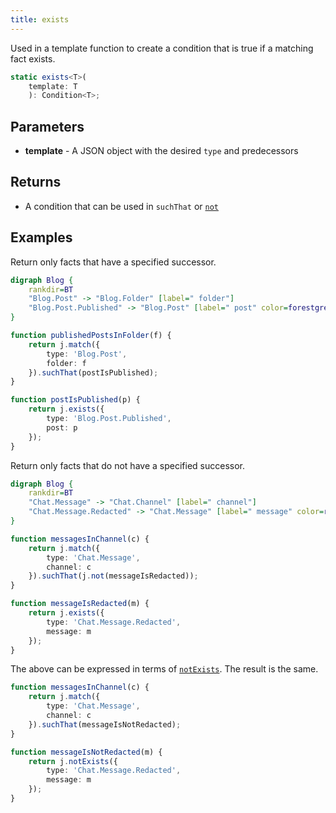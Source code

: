 ```yaml
---
title: exists
---
```


Used in a template function to create a condition that is true if a matching fact exists.

```typescript
static exists<T>(
    template: T
    ): Condition<T>;
```

## Parameters

* **template** - A JSON object with the desired `type` and predecessors

## Returns

* A condition that can be used in `suchThat` or [`not`](../not/)

## Examples

Return only facts that have a specified successor.

```dot
digraph Blog {
    rankdir=BT
    "Blog.Post" -> "Blog.Folder" [label=" folder"]
    "Blog.Post.Published" -> "Blog.Post" [label=" post" color=forestgreen]
}
```

```typescript
function publishedPostsInFolder(f) {
    return j.match({
        type: 'Blog.Post',
        folder: f
    }).suchThat(postIsPublished);
}

function postIsPublished(p) {
    return j.exists({
        type: 'Blog.Post.Published',
        post: p
    });
}
```

Return only facts that do not have a specified successor.

```dot
digraph Blog {
    rankdir=BT
    "Chat.Message" -> "Chat.Channel" [label=" channel"]
    "Chat.Message.Redacted" -> "Chat.Message" [label=" message" color=red]
}
```

```typescript
function messagesInChannel(c) {
    return j.match({
        type: 'Chat.Message',
        channel: c
    }).suchThat(j.not(messageIsRedacted));
}

function messageIsRedacted(m) {
    return j.exists({
        type: 'Chat.Message.Redacted',
        message: m
    });
}
```

The above can be expressed in terms of [`notExists`](./not-exists).
The result is the same.

```typescript
function messagesInChannel(c) {
    return j.match({
        type: 'Chat.Message',
        channel: c
    }).suchThat(messageIsNotRedacted);
}

function messageIsNotRedacted(m) {
    return j.notExists({
        type: 'Chat.Message.Redacted',
        message: m
    });
}
```